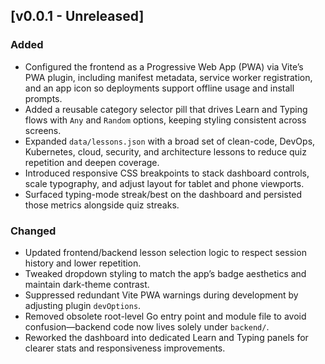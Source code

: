 ## [v0.0.1 - Unreleased]

### Added
- Configured the frontend as a Progressive Web App (PWA) via Vite’s PWA plugin, including manifest metadata, service worker registration, and an app icon so deployments support offline usage and install prompts.
- Added a reusable category selector pill that drives Learn and Typing flows with `Any` and `Random` options, keeping styling consistent across screens.
- Expanded `data/lessons.json` with a broad set of clean-code, DevOps, Kubernetes, cloud, security, and architecture lessons to reduce quiz repetition and deepen coverage.
- Introduced responsive CSS breakpoints to stack dashboard controls, scale typography, and adjust layout for tablet and phone viewports.
- Surfaced typing-mode streak/best on the dashboard and persisted those metrics alongside quiz streaks.

### Changed
- Updated frontend/backend lesson selection logic to respect session history and lower repetition.
- Tweaked dropdown styling to match the app’s badge aesthetics and maintain dark-theme contrast.
- Suppressed redundant Vite PWA warnings during development by adjusting plugin `devOptions`.
- Removed obsolete root-level Go entry point and module file to avoid confusion—backend code now lives solely under `backend/`.
- Reworked the dashboard into dedicated Learn and Typing panels for clearer stats and responsiveness improvements.
